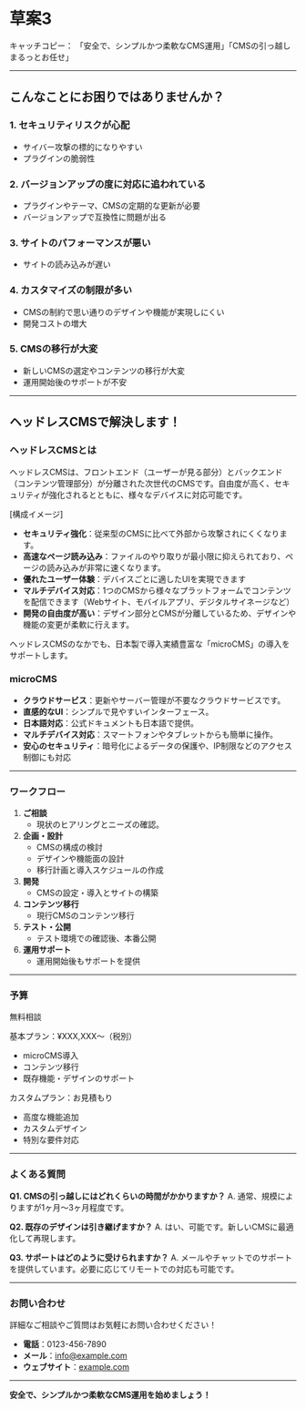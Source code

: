 # 草案3

キャッチコピー： 「安全で、シンプルかつ柔軟なCMS運用」「CMSの引っ越しまるっとお任せ」

---

## こんなことにお困りではありませんか？

### 1. セキュリティリスクが心配

- サイバー攻撃の標的になりやすい
- プラグインの脆弱性

### 2. バージョンアップの度に対応に追われている

- プラグインやテーマ、CMSの定期的な更新が必要
- バージョンアップで互換性に問題が出る

### 3. サイトのパフォーマンスが悪い

- サイトの読み込みが遅い

### 4. カスタマイズの制限が多い

- CMSの制約で思い通りのデザインや機能が実現しにくい
- 開発コストの増大

### 5. CMSの移行が大変

- 新しいCMSの選定やコンテンツの移行が大変
- 運用開始後のサポートが不安

---

## ヘッドレスCMSで解決します！

### ヘッドレスCMSとは

ヘッドレスCMSは、フロントエンド（ユーザーが見る部分）とバックエンド（コンテンツ管理部分）が分離された次世代のCMSです。自由度が高く、セキュリティが強化されるとともに、様々なデバイスに対応可能です。

[構成イメージ]

- **セキュリティ強化**：従来型のCMSに比べて外部から攻撃されにくくなります。
- **高速なページ読み込み**：ファイルのやり取りが最小限に抑えられており、ページの読み込みが非常に速くなります。
- **優れたユーザー体験**：デバイスごとに適したUIを実現できます
- **マルチデバイス対応**：1つのCMSから様々なプラットフォームでコンテンツを配信できます（Webサイト、モバイルアプリ、デジタルサイネージなど）
- **開発の自由度が高い**：デザイン部分とCMSが分離しているため、デザインや機能の変更が柔軟に行えます。


ヘッドレスCMSのなかでも、日本製で導入実績豊富な「microCMS」の導入をサポートします。

### microCMS

- **クラウドサービス**：更新やサーバー管理が不要なクラウドサービスです。
- **直感的なUI**：シンプルで見やすいインターフェース。
- **日本語対応**：公式ドキュメントも日本語で提供。
- **マルチデバイス対応**：スマートフォンやタブレットからも簡単に操作。
- **安心のセキュリティ**：暗号化によるデータの保護や、IP制限などのアクセス制御にも対応

---

### ワークフロー

1. **ご相談**
    - 現状のヒアリングとニーズの確認。
2. **企画・設計**
    - CMSの構成の検討
    - デザインや機能面の設計
    - 移行計画と導入スケジュールの作成
3. **開発**
    - CMSの設定・導入とサイトの構築
4. **コンテンツ移行**
    - 現行CMSのコンテンツ移行
5. **テスト・公開**
    - テスト環境での確認後、本番公開
6. **運用サポート**
    - 運用開始後もサポートを提供

---

### 予算

無料相談

基本プラン：¥XXX,XXX〜（税別）

- microCMS導入
- コンテンツ移行
- 既存機能・デザインのサポート

カスタムプラン：お見積もり

- 高度な機能追加
- カスタムデザイン
- 特別な要件対応

---

### よくある質問

**Q1. CMSの引っ越しにはどれくらいの時間がかかりますか？**
A. 通常、規模によりますが1ヶ月〜3ヶ月程度です。

**Q2. 既存のデザインは引き継げますか？**
A. はい、可能です。新しいCMSに最適化して再現します。

**Q3. サポートはどのように受けられますか？**
A. メールやチャットでのサポートを提供しています。必要に応じてリモートでの対応も可能です。

---

### お問い合わせ

詳細なご相談やご質問はお気軽にお問い合わせください！

- **電話**：0123-456-7890
- **メール**：[info@example.com](mailto:info@example.com)
- **ウェブサイト**：[example.com](https://example.com/)

---

**安全で、シンプルかつ柔軟なCMS運用を始めましょう！**